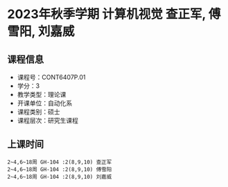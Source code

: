 # 2023年秋季学期 计算机视觉 查正军, 傅雪阳, 刘嘉威






## 课程信息

- 课程号：CONT6407P.01
- 学分：3
- 教学类型：理论课
- 开课单位：自动化系
- 课程类别：硕士
- 课程层次：研究生课程

## 上课时间

```
2~4,6~18周 GH-104 :2(8,9,10) 查正军
2~4,6~18周 GH-104 :2(8,9,10) 傅雪阳
2~4,6~18周 GH-104 :2(8,9,10) 刘嘉威
```

